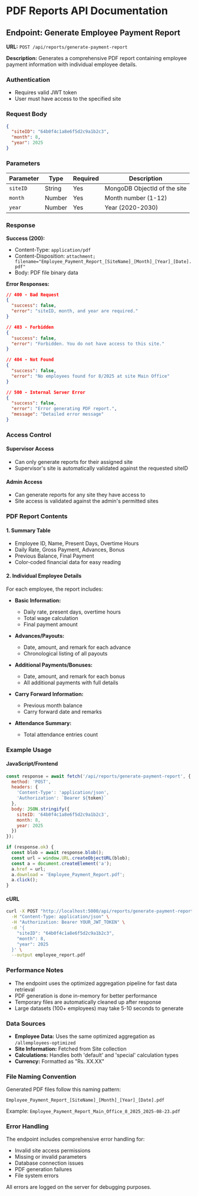 # PDF Reports API Documentation

## Endpoint: Generate Employee Payment Report

**URL:** `POST /api/reports/generate-payment-report`

**Description:** Generates a comprehensive PDF report containing employee payment information with individual employee details.

### Authentication
- Requires valid JWT token
- User must have access to the specified site

### Request Body

```json
{
  "siteID": "64b0f4c1a8e6f5d2c9a1b2c3",
  "month": 8,
  "year": 2025
}
```

### Parameters

| Parameter | Type | Required | Description |
|-----------|------|----------|-------------|
| `siteID` | String | Yes | MongoDB ObjectId of the site |
| `month` | Number | Yes | Month number (1-12) |
| `year` | Number | Yes | Year (2020-2030) |

### Response

**Success (200):**
- Content-Type: `application/pdf`
- Content-Disposition: `attachment; filename="Employee_Payment_Report_[SiteName]_[Month]_[Year]_[Date].pdf"`
- Body: PDF file binary data

**Error Responses:**

```json
// 400 - Bad Request
{
  "success": false,
  "error": "siteID, month, and year are required."
}

// 403 - Forbidden
{
  "success": false,
  "error": "Forbidden. You do not have access to this site."
}

// 404 - Not Found
{
  "success": false,
  "error": "No employees found for 8/2025 at site Main Office"
}

// 500 - Internal Server Error
{
  "success": false,
  "error": "Error generating PDF report.",
  "message": "Detailed error message"
}
```

### Access Control

#### Supervisor Access
- Can only generate reports for their assigned site
- Supervisor's site is automatically validated against the requested siteID

#### Admin Access
- Can generate reports for any site they have access to
- Site access is validated against the admin's permitted sites

### PDF Report Contents

#### 1. Summary Table
- Employee ID, Name, Present Days, Overtime Hours
- Daily Rate, Gross Payment, Advances, Bonus
- Previous Balance, Final Payment
- Color-coded financial data for easy reading

#### 2. Individual Employee Details
For each employee, the report includes:

- **Basic Information:**
  - Daily rate, present days, overtime hours
  - Total wage calculation
  - Final payment amount

- **Advances/Payouts:**
  - Date, amount, and remark for each advance
  - Chronological listing of all payouts

- **Additional Payments/Bonuses:**
  - Date, amount, and remark for each bonus
  - All additional payments with full details

- **Carry Forward Information:**
  - Previous month balance
  - Carry forward date and remarks

- **Attendance Summary:**
  - Total attendance entries count

### Example Usage

#### JavaScript/Frontend
```javascript
const response = await fetch('/api/reports/generate-payment-report', {
  method: 'POST',
  headers: {
    'Content-Type': 'application/json',
    'Authorization': `Bearer ${token}`
  },
  body: JSON.stringify({
    siteID: '64b0f4c1a8e6f5d2c9a1b2c3',
    month: 8,
    year: 2025
  })
});

if (response.ok) {
  const blob = await response.blob();
  const url = window.URL.createObjectURL(blob);
  const a = document.createElement('a');
  a.href = url;
  a.download = 'Employee_Payment_Report.pdf';
  a.click();
}
```

#### cURL
```bash
curl -X POST "http://localhost:5000/api/reports/generate-payment-report" \
  -H "Content-Type: application/json" \
  -H "Authorization: Bearer YOUR_JWT_TOKEN" \
  -d '{
    "siteID": "64b0f4c1a8e6f5d2c9a1b2c3",
    "month": 8,
    "year": 2025
  }' \
  --output employee_report.pdf
```

### Performance Notes

- The endpoint uses the optimized aggregation pipeline for fast data retrieval
- PDF generation is done in-memory for better performance
- Temporary files are automatically cleaned up after response
- Large datasets (100+ employees) may take 5-10 seconds to generate

### Data Sources

- **Employee Data:** Uses the same optimized aggregation as `/allemployees-optimized`
- **Site Information:** Fetched from Site collection
- **Calculations:** Handles both 'default' and 'special' calculation types
- **Currency:** Formatted as "Rs. XX.XX"

### File Naming Convention

Generated PDF files follow this naming pattern:
```
Employee_Payment_Report_[SiteName]_[Month]_[Year]_[Date].pdf
```

Example: `Employee_Payment_Report_Main_Office_8_2025_2025-08-23.pdf`

### Error Handling

The endpoint includes comprehensive error handling for:
- Invalid site access permissions
- Missing or invalid parameters
- Database connection issues
- PDF generation failures
- File system errors

All errors are logged on the server for debugging purposes.
